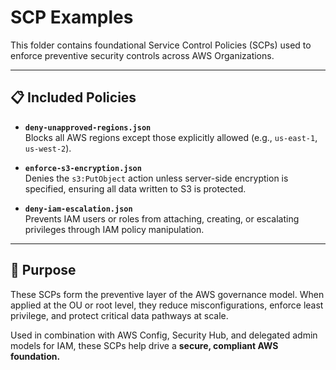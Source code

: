 # SCP Examples

This folder contains foundational Service Control Policies (SCPs) used to enforce preventive security controls across AWS Organizations.

---

## 📋 Included Policies

- **`deny-unapproved-regions.json`**  
  Blocks all AWS regions except those explicitly allowed (e.g., `us-east-1`, `us-west-2`).

- **`enforce-s3-encryption.json`**  
  Denies the `s3:PutObject` action unless server-side encryption is specified, ensuring all data written to S3 is protected.

- **`deny-iam-escalation.json`**  
  Prevents IAM users or roles from attaching, creating, or escalating privileges through IAM policy manipulation.

---

## 🎯 Purpose

These SCPs form the preventive layer of the AWS governance model. When applied at the OU or root level, they reduce misconfigurations, enforce least privilege, and protect critical data pathways at scale.

Used in combination with AWS Config, Security Hub, and delegated admin models for IAM, these SCPs help drive a **secure, compliant AWS foundation.**
